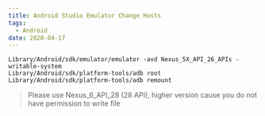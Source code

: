 ```yaml
---
title: Android Studio Emulator Change Hosts
tags:
  - Android
date: 2020-04-17
---
```


```
Library/Android/sdk/emulator/emulator -avd Nexus_5X_API_26_APIs -writable-system
Library/Android/sdk/platform-tools/adb root
Library/Android/sdk/platform-tools/adb remount
```

<!-- more -->

> Please use Nexus_6_API_28  (28 API), higher version cause you do not have permission to write file